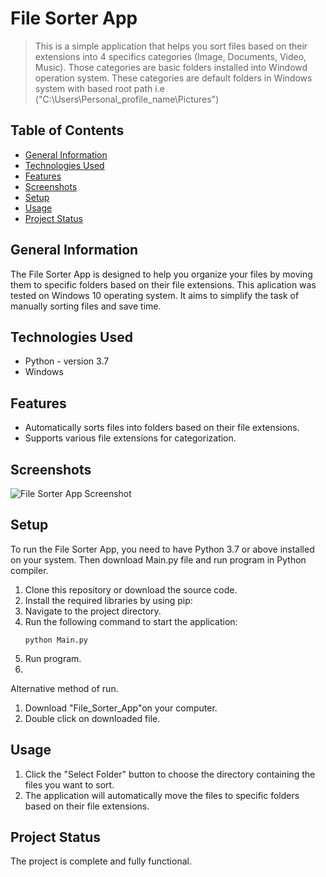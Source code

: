 # File Sorter App

> This is a simple application that helps you sort files based on their extensions into 4 specifics categories (Image, Documents, Video, Music). Those categories are basic folders installed into Windowd operation system. These categories are default folders in Windows system with based root path i.e ("C:\Users\Personal_profile_name\Pictures")

## Table of Contents
* [General Information](#general-information)
* [Technologies Used](#technologies-used)
* [Features](#features)
* [Screenshots](#screenshots)
* [Setup](#setup)
* [Usage](#usage)
* [Project Status](#project-status)

## General Information
The File Sorter App is designed to help you organize your files by moving them to specific folders based on their file extensions. This aplication was tested on Windows 10 operating system.  It aims to simplify the task of manually sorting files and save time.

## Technologies Used
- Python - version 3.7
- Windows

## Features
- Automatically sorts files into folders based on their file extensions.
- Supports various file extensions for categorization.

## Screenshots
![File Sorter App Screenshot](./img/screenshot.png)

## Setup
To run the File Sorter App, you need to have Python 3.7 or above installed on your system. Then download Main.py file and run program in Python compiler.
1. Clone this repository or download the source code.
2. Install the required libraries by using pip:
3. Navigate to the project directory.
4. Run the following command to start the application:
   ```
   python Main.py
   ```
5. Run program.
6. 
Alternative method of run. 
1. Download "File_Sorter_App"on your computer.
2. Double click on downloaded file.

## Usage
1. Click the "Select Folder" button to choose the directory containing the files you want to sort.
2. The application will automatically move the files to specific folders based on their file extensions.

## Project Status
The project is complete and fully functional.
